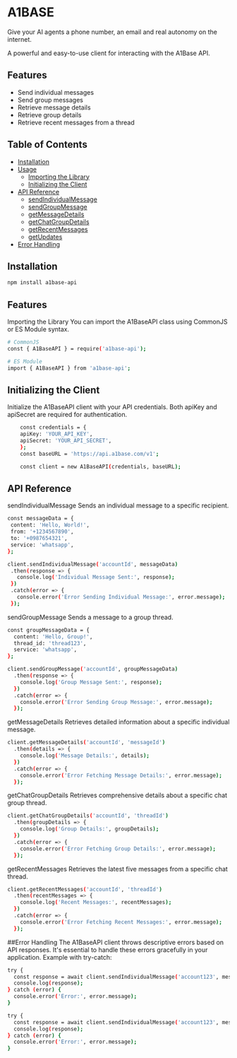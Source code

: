 # A1BASE

Give your AI agents a phone number, an email and real autonomy on the internet.

A powerful and easy-to-use client for interacting with the A1Base API.

## Features

- Send individual messages
- Send group messages
- Retrieve message details
- Retrieve group details
- Retrieve recent messages from a thread


## Table of Contents
- [Installation](#installation)
- [Usage](#usage)
  - [Importing the Library](#importing-the-library)
  - [Initializing the Client](#initializing-the-client)
- [API Reference](#api-reference)
  - [sendIndividualMessage](#sendindividualmessage)
  - [sendGroupMessage](#sendgroupmessage)
  - [getMessageDetails](#getmessagedetails)
  - [getChatGroupDetails](#getchatgroupdetails)
  - [getRecentMessages](#getrecentmessages)
  - [getUpdates](#getupdates)
- [Error Handling](#error-handling)

## Installation

```bash
npm install a1base-api
```

## Features
Importing the Library
You can import the A1BaseAPI class using CommonJS or ES Module syntax.

```bash
# CommonJS
const { A1BaseAPI } = require('a1base-api');

# ES Module
import { A1BaseAPI } from 'a1base-api';
```

## Initializing the Client
Initialize the A1BaseAPI client with your API credentials. Both apiKey and apiSecret are required for authentication.
```bash
    const credentials = {
    apiKey: 'YOUR_API_KEY',
    apiSecret: 'YOUR_API_SECRET',
    };
    const baseURL = 'https://api.a1base.com/v1';

    const client = new A1BaseAPI(credentials, baseURL);
```

## API Reference

sendIndividualMessage
Sends an individual message to a specific recipient.
 ```bash
 const messageData = {
  content: 'Hello, World!',
  from: '+1234567890',
  to: '+0987654321',
  service: 'whatsapp',
};

client.sendIndividualMessage('accountId', messageData)
  .then(response => {
    console.log('Individual Message Sent:', response);
  })
  .catch(error => {
    console.error('Error Sending Individual Message:', error.message);
  });
 ```

sendGroupMessage
Sends a message to a group thread.
```bash
const groupMessageData = {
  content: 'Hello, Group!',
  thread_id: 'thread123',
  service: 'whatsapp',
};

client.sendGroupMessage('accountId', groupMessageData)
  .then(response => {
    console.log('Group Message Sent:', response);
  })
  .catch(error => {
    console.error('Error Sending Group Message:', error.message);
  });
```

getMessageDetails
Retrieves detailed information about a specific individual message.
```bash
client.getMessageDetails('accountId', 'messageId')
  .then(details => {
    console.log('Message Details:', details);
  })
  .catch(error => {
    console.error('Error Fetching Message Details:', error.message);
  });
```

getChatGroupDetails
Retrieves comprehensive details about a specific chat group thread.
```bash
client.getChatGroupDetails('accountId', 'threadId')
  .then(groupDetails => {
    console.log('Group Details:', groupDetails);
  })
  .catch(error => {
    console.error('Error Fetching Group Details:', error.message);
  });
```

getRecentMessages
Retrieves the latest five messages from a specific chat thread.
```bash
client.getRecentMessages('accountId', 'threadId')
  .then(recentMessages => {
    console.log('Recent Messages:', recentMessages);
  })
  .catch(error => {
    console.error('Error Fetching Recent Messages:', error.message);
  });
```

##Error Handling
The A1BaseAPI client throws descriptive errors based on API responses. It's essential to handle these errors gracefully in your application.
Example with try-catch:

```bash
try {
  const response = await client.sendIndividualMessage('account123', messageData);
  console.log(response);
} catch (error) {
  console.error('Error:', error.message);
}

try {
  const response = await client.sendIndividualMessage('account123', messageData);
  console.log(response);
} catch (error) {
  console.error('Error:', error.message);
}

```